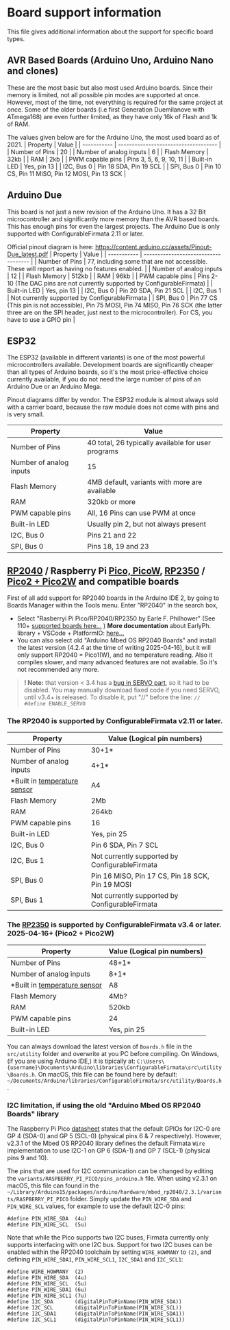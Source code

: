 # Board support information

This file gives additional information about the support for specific board types.

## AVR Based Boards (Arduino Uno, Arduino Nano and clones)

These are the most basic but also most used Arduino boards. Since their memory is limited, not all possible pin modes are supported at once. 
However, most of the time, not everything is required for the same project at once. Some of the older boards (i.e first Generation Duemilanove with ATmega168) are even further limited, as they have only 16k of Flash and 1k of RAM. 

The values given below are for the Arduino Uno, the most used board as of 2021.
| Property  | Value |
| ----------- | ------------------------------------ |
| Number of Pins  | 20 |
| Number of analog inputs | 6 |
| Flash Memory | 32kb |
| RAM | 2kb |
| PWM capable pins | Pins 3, 5, 6, 9, 10, 11 |
| Built-in LED | Yes, pin 13 |
| I2C, Bus 0 | Pin 18 SDA, Pin 19 SCL |
| SPI, Bus 0 | Pin 10 CS, Pin 11 MISO, Pin 12 MOSI, Pin 13 SCK |

## Arduino Due

This board is not just a new revision of the Arduino Uno. It has a 32 Bit microcontroller and significantly more memory than the AVR based boards. This has enough pins for even the largest projects. The Arduino Due is only supported with ConfigurableFirmata 2.11 or later.

Official pinout diagram is here: https://content.arduino.cc/assets/Pinout-Due_latest.pdf
| Property  | Value |
| ----------- | ------------------------------------ |
| Number of Pins  | 77, including some that are not accessible. These will report as having no features enabled. |
| Number of analog inputs | 12 |
| Flash Memory | 512kb |
| RAM | 96kb |
| PWM capable pins | Pins 2-10 (The DAC pins are not currently supported by ConfigurableFirmata) |
| Built-in LED | Yes, pin 13 |
| I2C, Bus 0 | Pin 20 SDA, Pin 21 SCL |
| I2C, Bus 1 | Not currently supported by ConfigurableFirmata |
| SPI, Bus 0 | Pin 77 CS (This pin is not accessible), Pin 75 MOSI, Pin 74 MISO, Pin 76 SCK (the latter three are on the SPI header, just next to the microcontroller). For CS, you have to use a GPIO pin |

## ESP32

The ESP32 (available in different variants) is one of the most powerful microcontrollers available. Development boards are significantly cheaper than all types of Arduino boards, so it's the most price-effective choice currently available, if you do not need the large number of pins of an Arduino Due or an Arduino Mega. 

Pinout diagrams differ by vendor. The ESP32 module is almost always sold with a carrier board, because the raw module does not come with pins and is very small. 

| Property  | Value |
| ----------- | ------------------------------------ |
| Number of Pins  | 40 total, 26 typically available for user programs
| Number of analog inputs | 15 |
| Flash Memory | 4MB default, variants with more are available |
| RAM | 320kb or more|
| PWM capable pins | All, 16 Pins can use PWM at once |
| Built-in LED | Usually pin 2, but not always present |
| I2C, Bus 0 | Pins 21 and 22|
| SPI, Bus 0 | Pins 18, 19 and 23 |

## [RP2040](https://www.raspberrypi.com/products/rp2040/) / Raspberry Pi [Pico, PicoW](https://www.raspberrypi.com/products/raspberry-pi-pico/), [RP2350](https://www.raspberrypi.com/products/rp2350/) / [Pico2 + Pico2W](https://www.raspberrypi.com/products/raspberry-pi-pico-2/) and compatible boards

First of all add support for RP2040 boards in the Arduino IDE 2, by going to Boards Manager within the Tools menu.
Enter "RP2040" in the search box, 
 - Select "Rasberryi Pi Pico/RP2040/RP2350 by Earle F. Philhower" (See 110+ [supported boards here...](https://github.com/earlephilhower/arduino-pico?tab=readme-ov-file#supported-boards) ) 
    **More documentation** about EarlyPh. library + VSCode + PlatformIO: [here...](https://arduino-pico.readthedocs.io/en/latest/)
 - You can also select old "Arduino Mbed OS RP2040 Boards" and install the latest version (4.2.4 at the time of writing 2025-04-16), but it will only support RP2040 = Pico1(W), and no temperature reading. Also it compiles slower, and many advanced features are not available. So it's not recommended any more.

> **! Note:** that version < 3.4 has a [bug in SERVO part](https://github.com/firmata/ConfigurableFirmata/pull/184), so it had to be disabled. You may manually download fixed code if you need SERVO, until v3.4+ is released.
> To disable it, put "//" before the line: `// #define ENABLE_SERVO`

### The RP2040 is supported by ConfigurableFirmata v2.11 or later. 

| Property  | Value (Logical pin numbers) |
| ----------- | ------------------------------------ |
| Number of Pins  | 30+1* |
| Number of analog inputs | 4+1* |
| *Built in [temperature sensor](https://github.com/earlephilhower/arduino-pico/discussions/2897#discussioncomment-12816194) | A4 |
| Flash Memory | 2Mb |
| RAM | 264kb |
| PWM capable pins | 16 |
| Built-in LED | Yes, pin 25 |
| I2C, Bus 0 | Pin 6 SDA, Pin 7 SCL |
| I2C, Bus 1 | Not currently supported by ConfigurableFirmata |
| SPI, Bus 0 | Pin 16 MISO, Pin 17 CS, Pin 18 SCK, Pin 19 MOSI |
| SPI, Bus 1 | Not currently supported by ConfigurableFirmata |

### The [RP2350](https://www.raspberrypi.com/products/rp2350/) is supported by ConfigurableFirmata v3.4 or later. 2025-04-16+ (Pico2 + Pico2W)
| Property  | Value (Logical pin numbers) |
| ----------- | ------------------------------------ |
| Number of Pins  | 48+1* |
| Number of analog inputs | 8+1* |
| *Built in [temperature sensor](https://github.com/earlephilhower/arduino-pico/discussions/2897#discussioncomment-12816194) | A8 |
| Flash Memory | 4Mb? |
| RAM | 520kb |
| PWM capable pins | 24 |
| Built-in LED | Yes, pin 25 |


You can always download the latest version of `Boards.h` file in the `src/utility` folder and overwrite at you PC before compiling.
On Windows, (if you are using Arduino IDE,) it is tipically at: `C:\Users\{username}\Documents\Arduino\libraries\ConfigurableFirmata\src\utility\Boards.h`.
On macOS, this file can be found here by default: `~/Documents/Arduino/libraries/ConfigurableFirmata/src/utility/Boards.h`.

### I2C limitation, if using the old "Arduino Mbed OS RP2040 Boards" library

The Raspberry Pi Pico [datasheet](https://datasheets.raspberrypi.org/pico/Pico-R3-A4-Pinout.pdf) states that the
default GPIOs for I2C-0 are GP 4 (SDA-0) and GP 5 (SCL-0) (physical pins 6 & 7 respectively).
However, v2.3.1 of the Mbed OS RP2040 library defines the default Firmata `Wire` implementation to use
I2C-1 on GP 6 (SDA-1) and GP 7 (SCL-1) (physical pins 9 and 10).

The pins that are used for I2C communication can be changed by editing the `variants/RASPBERRY_PI_PICO/pins_arduino.h` file.
When using v2.3.1 on macOS, this file can found in the `~/Library/Arduino15/packages/arduino/hardware/mbed_rp2040/2.3.1/variants/RASPBERRY_PI_PICO` folder.
Simply update the `PIN_WIRE_SDA` and `PIN_WIRE_SCL` values, for example to use the default I2C-0 pins:

```
#define PIN_WIRE_SDA  (4u)
#define PIN_WIRE_SCL  (5u)
```

Note that while the Pico supports two I2C buses, Firmata currently only supports interfacing with one I2C bus.
Support for two I2C buses can be enabled within the RP2040 toolchain by setting `WIRE_HOWMANY` to `(2)`, and defining `PIN_WIRE_SDA1`, `PIN_WIRE_SCL1`, `I2C_SDA1` and `I2C_SCL1`:

```
#define WIRE_HOWMANY  (2)
#define PIN_WIRE_SDA  (4u)
#define PIN_WIRE_SCL  (5u)
#define PIN_WIRE_SDA1 (6u)
#define PIN_WIRE_SCL1 (7u)
#define I2C_SDA       (digitalPinToPinName(PIN_WIRE_SDA))
#define I2C_SCL       (digitalPinToPinName(PIN_WIRE_SCL))
#define I2C_SDA1      (digitalPinToPinName(PIN_WIRE_SDA1))
#define I2C_SCL1      (digitalPinToPinName(PIN_WIRE_SCL1))
```
